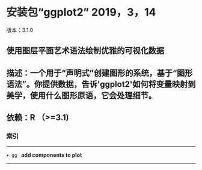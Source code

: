 # 安装包“ggplot2” 2019，3，14

版本：3.1.0
## 使用图层平面艺术语法绘制优雅的可视化数据
## 描述：一个用于“声明式”创建图形的系统，基于“图形语法”。你提供数据，告诉'ggplot2'如何将变量映射到美学，使用什么图形原语，它会处理细节。
## 依赖：R （>=3.1)
### 索引

******************
`+ gg `  **add components to plot**
******************
